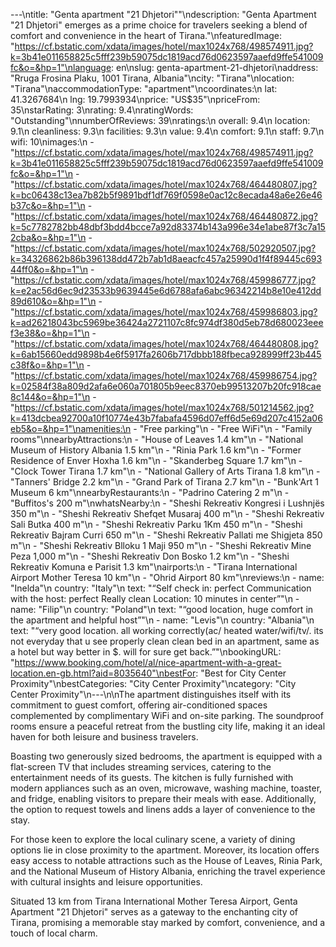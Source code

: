 ---\ntitle: "Genta apartment \"21 Dhjetori\""\ndescription: "Genta Apartment \"21 Dhjetori\" emerges as a prime choice for travelers seeking a blend of comfort and convenience in the heart of Tirana."\nfeaturedImage: "https://cf.bstatic.com/xdata/images/hotel/max1024x768/498574911.jpg?k=3b41e011658825c5fff239b59075dc1819acd76d0623597aaefd9ffe541009fc&o=&hp=1"\nlanguage: en\nslug: genta-apartment-21-dhjetori\naddress: "Rruga Frosina Plaku, 1001 Tirana, Albania"\ncity: "Tirana"\nlocation: "Tirana"\naccommodationType: "apartment"\ncoordinates:\n  lat: 41.3267684\n  lng: 19.7993934\nprice: "US$35"\npriceFrom: 35\nstarRating: 3\nrating: 9.4\nratingWords: "Outstanding"\nnumberOfReviews: 39\nratings:\n  overall: 9.4\n  location: 9.1\n  cleanliness: 9.3\n  facilities: 9.3\n  value: 9.4\n  comfort: 9.1\n  staff: 9.7\n  wifi: 10\nimages:\n  - "https://cf.bstatic.com/xdata/images/hotel/max1024x768/498574911.jpg?k=3b41e011658825c5fff239b59075dc1819acd76d0623597aaefd9ffe541009fc&o=&hp=1"\n  - "https://cf.bstatic.com/xdata/images/hotel/max1024x768/464480807.jpg?k=bc06438c13ea7b82b5f9891bdf1df769f0598e0ac12c8ecada48a6e26e46b37c&o=&hp=1"\n  - "https://cf.bstatic.com/xdata/images/hotel/max1024x768/464480872.jpg?k=5c7782782bb48dbf3bdd4bcce7a92d83374b143a996e34e1abe87f3c7a152cba&o=&hp=1"\n  - "https://cf.bstatic.com/xdata/images/hotel/max1024x768/502920507.jpg?k=34326862b86b396138dd472b7ab1d8aeacfc457a25990d1f4f89445c69344ff0&o=&hp=1"\n  - "https://cf.bstatic.com/xdata/images/hotel/max1024x768/459986777.jpg?k=e2ac56d6ec9d23533b9639445e6d6788afa6abc96342214b8e10e412dd89d610&o=&hp=1"\n  - "https://cf.bstatic.com/xdata/images/hotel/max1024x768/459986803.jpg?k=ad26218043bc5969be36424a2721107c8fc974df380d5eb78d680023eeef3e38&o=&hp=1"\n  - "https://cf.bstatic.com/xdata/images/hotel/max1024x768/464480808.jpg?k=6ab15660edd9898b4e6f5917fa2606b717dbbb188fbeca928999ff23b445c38f&o=&hp=1"\n  - "https://cf.bstatic.com/xdata/images/hotel/max1024x768/459986754.jpg?k=02584f38a809d2afa6e060a701805b9eec8370eb99513207b20fc918cae8c144&o=&hp=1"\n  - "https://cf.bstatic.com/xdata/images/hotel/max1024x768/501214562.jpg?k=413dcbea92700a10f10774e43b7fabafa4596d07eff6d5e69d207c4152a06eb5&o=&hp=1"\namenities:\n  - "Free parking"\n  - "Free WiFi"\n  - "Family rooms"\nnearbyAttractions:\n  - "House of Leaves 1.4 km"\n  - "National Museum of History Albania 1.5 km"\n  - "Rinia Park 1.6 km"\n  - "Former Residence of Enver Hoxha 1.6 km"\n  - "Skanderbeg Square 1.7 km"\n  - "Clock Tower Tirana 1.7 km"\n  - "National Gallery of Arts Tirana 1.8 km"\n  - "Tanners' Bridge 2.2 km"\n  - "Grand Park of Tirana 2.7 km"\n  - "Bunk'Art 1 Museum 6 km"\nnearbyRestaurants:\n  - "Padrino Catering 2 m"\n  - "Buffitos's 200 m"\nwhatsNearby:\n  - "Sheshi Rekreativ Kongresi i Lushnjës 350 m"\n  - "Sheshi Rekreativ Shefqet Musaraj 400 m"\n  - "Sheshi Rekreativ Sali Butka 400 m"\n  - "Sheshi Rekreativ Parku 1Km 450 m"\n  - "Sheshi Rekreativ Bajram Curri 650 m"\n  - "Sheshi Rekreativ Pallati me Shigjeta 850 m"\n  - "Sheshi Rekreativ Blloku 1 Maji 950 m"\n  - "Sheshi Rekreativ Mine Peza 1,000 m"\n  - "Sheshi Rekreativ Don Bosko 1.2 km"\n  - "Sheshi Rekreativ Komuna e Parisit 1.3 km"\nairports:\n  - "Tirana International Airport Mother Teresa 10 km"\n  - "Ohrid Airport 80 km"\nreviews:\n  - name: "Inelda"\n    country: "Italy"\n    text: "“Self check in: perfect
Communication with the host: perfect
Really clean
Location: 10 minutes in center”"\n  - name: "Filip"\n    country: "Poland"\n    text: "“good location, huge comfort in the apartment and helpful host”"\n  - name: "Levis"\n    country: "Albania"\n    text: "“very good location. all working correctly(ac/ heated water/wifi/tv/. its not everyday that u see properly clean clean bed in an apartment, same as a hotel but way better in $.
will for sure get back.”"\nbookingURL: "https://www.booking.com/hotel/al/nice-apartment-with-a-great-location.en-gb.html?aid=8035640"\nbestFor: "Best for City Center Proximity"\nbestCategories: "City Center Proximity"\ncategory: "City Center Proximity"\n---\n\nThe apartment distinguishes itself with its commitment to guest comfort, offering air-conditioned spaces complemented by complimentary WiFi and on-site parking. The soundproof rooms ensure a peaceful retreat from the bustling city life, making it an ideal haven for both leisure and business travelers.

Boasting two generously sized bedrooms, the apartment is equipped with a flat-screen TV that includes streaming services, catering to the entertainment needs of its guests. The kitchen is fully furnished with modern appliances such as an oven, microwave, washing machine, toaster, and fridge, enabling visitors to prepare their meals with ease. Additionally, the option to request towels and linens adds a layer of convenience to the stay.

For those keen to explore the local culinary scene, a variety of dining options lie in close proximity to the apartment. Moreover, its location offers easy access to notable attractions such as the House of Leaves, Rinia Park, and the National Museum of History Albania, enriching the travel experience with cultural insights and leisure opportunities.

Situated 13 km from Tirana International Mother Teresa Airport, Genta Apartment "21 Dhjetori" serves as a gateway to the enchanting city of Tirana, promising a memorable stay marked by comfort, convenience, and a touch of local charm.